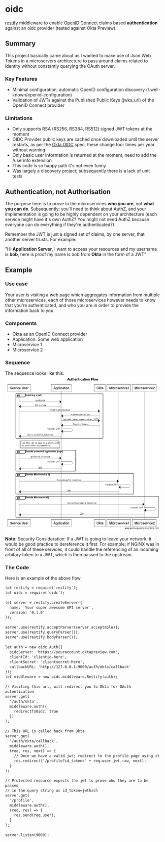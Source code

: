# oidc 
[restify](https://github.com/restify/node-restify) middleware to enable [OpenID Connect](http://openid.net/connect/) claims based __authentication__ against an oidc provider (tested against Okta Preview).

## Summary
This project basically came about as I wanted to make use of Json Web Tokens in a microservers architecture to pass around claims related to identity without constantly querying the OAuth server.

### Key Features

  - Minimal configuration, automatic OpenID configuration discovery (/.well-known/openid-configuration)
  - Validation of JWTs against the Published Public Keys (jwks_uri) of the OpenID Connect provider
  
### Limitations

  - Only supports RSA (RS256, RS384, RS512) signed JWT tokens at the moment
  - OIDC Provider public keys are cached once downloaded until the server restarts, as per the [Okta OIDC](http://developer.okta.com/docs/api/resources/oidc) spec, these change four times per year without warning
  - Only basic user information is returned at the moment, need to add the /userinfo extension
  - This code is so happy path it's not even funny
  - Was largely a discovery project; subsequently there is a lack of unit tests

## Authentication, not Authorisation
The purpose here is to prove to the microservices __who you are__, not __what you can do__.  Subsequently; you'll need to think about AuthZ, and your implementation is going to be highly dependent on your architecture (each service might have it's own AuthZ?  You might not need AuthZ because everyone can do everything if they're authenticated?).

Remember the JWT is just a signed set of claims, by one server, that another server trusts.  For example:

"Hi __Application Server__, I want to access your resources and my username is __bob__, here is proof my name is bob from __Okta__ in the form of a JWT"


## Example
### Use case
Your user is visiting a web page which aggregates information from multiple other microservices, each of those microservices however needs to know that you're authenticated, and who you are in order to provide the information back to you.

### Components

  - Okta as an OpenID Connect provider
  - Application: Some web application
  - Microservice 1
  - Microservice 2

### Sequence
The sequence looks like this:
![sequence](websequence/authentication_flow.png?raw=true)

__Note:__ Security Consideration: If a JWT is going to leave your network; it would be good practice to dereference it first.  For example; if NGINX was in front of all of these services, it could handle the referencing of an incoming arbitary token to a JWT, which is then passed to the upstream.

### The Code
Here is an example of the above flow

```
let restify = require('restify');
let oidc = require('oidc');

let server = restify.createServer({
  name: 'Your super awesome API server',
  version: '0.1.0'
});

server.use(restify.acceptParser(server.acceptable));
server.use(restify.queryParser());
server.use(restify.bodyParser());

let auth = new oidc.Auth({
  oidcServer: 'https://youraccount.oktapreview.com',
  clientId: 'clientid-here',
  clientSecret: 'clientsecret-here',
  callbackURL: 'http://127.0.0.1:9000/auth/okta/callback'
});
let middleware = new oidc.middleware.Restify(auth);

// Visiting this url, will redirect you to Okta for OAuth autentication
server.get(
  '/auth/okta',
  middleware.auth({
    redirectToOidc: true
  })
);

// This URL is called back from Okta
server.get(
  '/auth/okta/callback',
  middleware.auth(),
  (req, res, next) => {
    // Once we have a valid jwt; redirect to the profile page using it
    res.redirect('/profile?id_token=' + req.user.jwt.raw, next);
  }
);

// Protected resource expects the jwt to prove who they are to be passed
// in the query string as id_token=jwthash
server.get(
  '/profile',
  middleware.auth(),
  (req, res) => {
    res.send(req.user);
  }
);

server.listen(9000);
```
